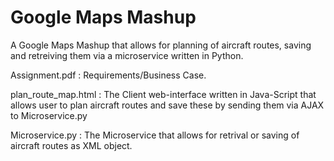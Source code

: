 # Google Maps Mashup
A Google Maps Mashup that allows for planning of aircraft routes, saving and retreiving them via a microservice written in Python.

Assignment.pdf : Requirements/Business Case.

plan_route_map.html : The Client web-interface written in Java-Script that allows user to plan aircraft routes and save these by sending them via AJAX to Microservice.py

Microservice.py : The Microservice that allows for retrival or saving of aircraft routes as XML object.
